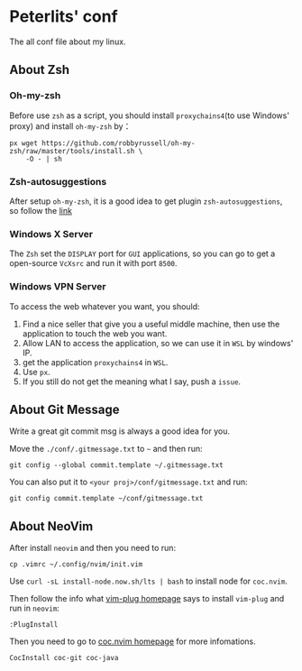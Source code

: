 # Peterlits' conf
<!-- H1 =================================================================== -->

The all conf file about my linux.

## About Zsh
<!-- H2 =================================================================== -->

### Oh-my-zsh

Before use `zsh` as a script, you should install `proxychains4`(to use Windows'
proxy) and install `oh-my-zsh` by：

```shell
px wget https://github.com/robbyrussell/oh-my-zsh/raw/master/tools/install.sh \
    -O - | sh
```

### Zsh-autosuggestions

After setup `oh-my-zsh`, it is a good idea to get plugin `zsh-autosuggestions`,
so follow the [link](https://github.com/zsh-users/zsh-autosuggestions/blob/master/INSTALL.md)

### Windows X Server

The `Zsh` set the `DISPLAY` port for `GUI` applications, so you can go to get a
open-source `VcXsrc` and run it with port `8500`.

### Windows VPN Server

To access the web whatever you want, you should:

1. Find a nice seller that give you a useful middle machine, then use the
   application to touch the web you want.
2. Allow LAN to access the application, so we can use it in `WSL` by windows' IP.
3. get the application `proxychains4` in `WSL`.
4. Use `px`.
5. If you still do not get the meaning what I say, push a `issue`.

## About Git Message
<!-- H2 =================================================================== -->

Write a great git commit msg is always a good idea for you.

Move the `./conf/.gitmessage.txt` to `~` and then run:

```shell
git config --global commit.template ~/.gitmessage.txt
```

You can also put it to `<your proj>/conf/gitmessage.txt` and run:

```shell
git config commit.template ~/conf/gitmessage.txt
```

## About NeoVim
<!-- H2 =================================================================== -->

After install `neovim` and then you need to run:

```shell
cp .vimrc ~/.config/nvim/init.vim
```

Use `curl -sL install-node.now.sh/lts | bash` to install node for `coc.nvim`.

Then follow the info what [vim-plug homepage](https://github.com/junegunn/vim-plug)
says to install `vim-plug` and run in `neovim`:

```vim
:PlugInstall
```

Then you need to go to [coc.nvim homepage](https://github.com/neoclide/coc.nvim)
for more infomations.

```vim
CocInstall coc-git coc-java
```


